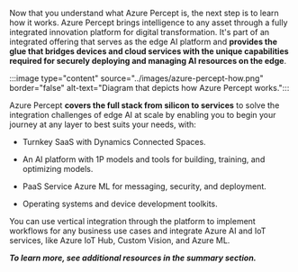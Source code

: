 Now that you understand what Azure Percept is, the next step is to learn how it works. Azure Percept brings intelligence to any asset through a fully integrated innovation platform for digital transformation. It's part of an integrated offering that serves as the edge AI platform and **provides the glue that bridges devices and cloud services with the unique capabilities required for securely deploying and managing AI resources on the edge**.

:::image type="content" source="../images/azure-percept-how.png" border="false" alt-text="Diagram that depicts how Azure Percept works.":::

Azure Percept **covers the full stack from silicon to services** to solve the integration challenges of edge AI at scale by enabling you to begin your journey at any layer to best suits your needs, with:

- Turnkey SaaS with Dynamics Connected Spaces.

- An AI platform with 1P models and tools for building, training, and optimizing models.

- PaaS Service Azure ML for messaging, security, and deployment.

- Operating systems and device development toolkits.

You can use vertical integration through the platform to implement workflows for any business use cases and integrate Azure AI and IoT services, like Azure IoT Hub, Custom Vision, and Azure ML.

**_To learn more, see additional resources in the summary section._**
